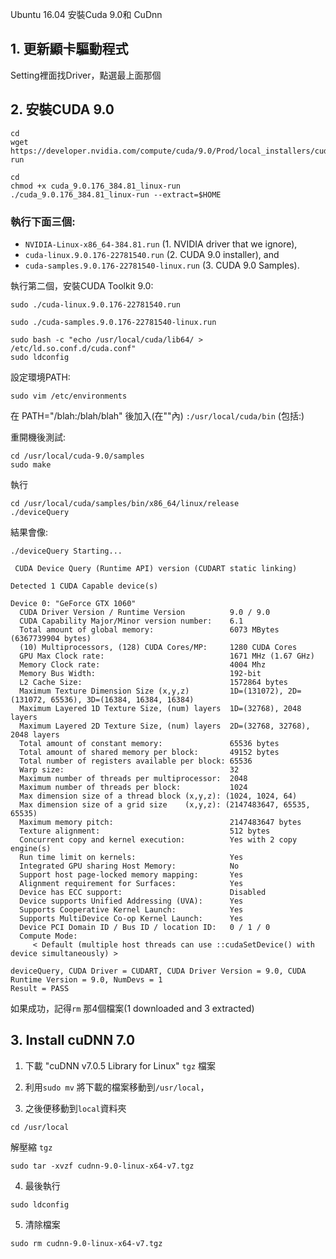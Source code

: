 Ubuntu 16.04 安裝Cuda 9.0和 CuDnn

## 1. 更新顯卡驅動程式
Setting裡面找Driver，點選最上面那個

## 2. 安裝CUDA 9.0

```
cd
wget https://developer.nvidia.com/compute/cuda/9.0/Prod/local_installers/cuda_9.0.176_384.81_linux-run
```

```
cd
chmod +x cuda_9.0.176_384.81_linux-run
./cuda_9.0.176_384.81_linux-run --extract=$HOME
```

### 執行下面三個:

* `NVIDIA-Linux-x86_64-384.81.run` (1. NVIDIA driver that we ignore),
* `cuda-linux.9.0.176-22781540.run` (2. CUDA 9.0 installer), and
* `cuda-samples.9.0.176-22781540-linux.run` (3. CUDA 9.0 Samples).

執行第二個，安裝CUDA Toolkit 9.0:

```
sudo ./cuda-linux.9.0.176-22781540.run
```

```
sudo ./cuda-samples.9.0.176-22781540-linux.run
```

```
sudo bash -c "echo /usr/local/cuda/lib64/ > /etc/ld.so.conf.d/cuda.conf"
sudo ldconfig
```

設定環境PATH:
```
sudo vim /etc/environments
```
在 PATH="/blah:/blah/blah" 後加入(在""內) `:/usr/local/cuda/bin` (包括:)

重開機後測試:

```
cd /usr/local/cuda-9.0/samples
sudo make
```

執行
```
cd /usr/local/cuda/samples/bin/x86_64/linux/release
./deviceQuery
```

結果會像:
```
./deviceQuery Starting...

 CUDA Device Query (Runtime API) version (CUDART static linking)

Detected 1 CUDA Capable device(s)

Device 0: "GeForce GTX 1060"
  CUDA Driver Version / Runtime Version          9.0 / 9.0
  CUDA Capability Major/Minor version number:    6.1
  Total amount of global memory:                 6073 MBytes (6367739904 bytes)
  (10) Multiprocessors, (128) CUDA Cores/MP:     1280 CUDA Cores
  GPU Max Clock rate:                            1671 MHz (1.67 GHz)
  Memory Clock rate:                             4004 Mhz
  Memory Bus Width:                              192-bit
  L2 Cache Size:                                 1572864 bytes
  Maximum Texture Dimension Size (x,y,z)         1D=(131072), 2D=(131072, 65536), 3D=(16384, 16384, 16384)
  Maximum Layered 1D Texture Size, (num) layers  1D=(32768), 2048 layers
  Maximum Layered 2D Texture Size, (num) layers  2D=(32768, 32768), 2048 layers
  Total amount of constant memory:               65536 bytes
  Total amount of shared memory per block:       49152 bytes
  Total number of registers available per block: 65536
  Warp size:                                     32
  Maximum number of threads per multiprocessor:  2048
  Maximum number of threads per block:           1024
  Max dimension size of a thread block (x,y,z): (1024, 1024, 64)
  Max dimension size of a grid size    (x,y,z): (2147483647, 65535, 65535)
  Maximum memory pitch:                          2147483647 bytes
  Texture alignment:                             512 bytes
  Concurrent copy and kernel execution:          Yes with 2 copy engine(s)
  Run time limit on kernels:                     Yes
  Integrated GPU sharing Host Memory:            No
  Support host page-locked memory mapping:       Yes
  Alignment requirement for Surfaces:            Yes
  Device has ECC support:                        Disabled
  Device supports Unified Addressing (UVA):      Yes
  Supports Cooperative Kernel Launch:            Yes
  Supports MultiDevice Co-op Kernel Launch:      Yes
  Device PCI Domain ID / Bus ID / location ID:   0 / 1 / 0
  Compute Mode:
     < Default (multiple host threads can use ::cudaSetDevice() with device simultaneously) >

deviceQuery, CUDA Driver = CUDART, CUDA Driver Version = 9.0, CUDA Runtime Version = 9.0, NumDevs = 1
Result = PASS
```
如果成功，記得`rm` 那4個檔案(1 downloaded and 3 extracted)

## 3. Install cuDNN 7.0

1. 下載 "cuDNN v7.0.5 Library for Linux" `tgz` 檔案

2. 利用`sudo mv` 將下載的檔案移動到`/usr/local`，

3. 之後便移動到`local`資料夾
```
cd /usr/local
``` 
解壓縮 `tgz` 

```
sudo tar -xvzf cudnn-9.0-linux-x64-v7.tgz
```

4. 最後執行 
```
sudo ldconfig
``` 

5. 清除檔案 

```
sudo rm cudnn-9.0-linux-x64-v7.tgz
```
